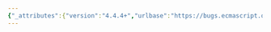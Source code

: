 ```yaml
---
{"_attributes":{"version":"4.4.4+","urlbase":"https://bugs.ecmascript.org/","maintainer":"dherman@mozilla.com"},"bug":{"bug_id":3871,"creation_ts":"2015-02-13 10:07:00 -0800","short_desc":"Update normative references for Ecma 402, 2nd Edition => Ecma 402, 2015 Edition","delta_ts":"2015-02-19 19:10:52 -0800","product":"Draft for 6th Edition","component":"technical issue","version":"Rev 33: February 12, 2015 Draft","rep_platform":"All","op_sys":"All","bug_status":"RESOLVED","resolution":"FIXED","priority":"Normal","bug_severity":"enhancement","everconfirmed":true,"reporter":{"uid":"waldron.rick","name":"Rick Waldron"},"assigned_to":{"uid":"allen","name":"Allen Wirfs-Brock"},"cc":"waldron.rick","long_desc":[{"commentid":12551,"comment_count":0,"who":{"uid":"waldron.rick","name":"Rick Waldron"},"bug_when":"2015-02-13 10:07:56 -0800","thetext":"This will align the versioning with Ecma 262\n\nThanks!"},{"commentid":12586,"comment_count":1,"who":{"uid":"allen","name":"Allen Wirfs-Brock"},"bug_when":"2015-02-13 14:28:13 -0800","thetext":"fixed in rev34 editor's draft\n\nI think Ecma will still nulmanclate it as the ECMA-402 3nd Edition, But the the title can be \"ECMAScript 2015 Internationalization API Specification\"\n\nUpdated clause 3 to use the 2015 title."},{"commentid":12592,"comment_count":2,"who":{"uid":"waldron.rick","name":"Rick Waldron"},"bug_when":"2015-02-13 14:44:15 -0800","thetext":"(In reply to Allen Wirfs-Brock from comment #1)\n> fixed in rev34 editor's draft\n> \n> I think Ecma will still nulmanclate it as the ECMA-402 3nd Edition, But the\n> the title can be \"ECMAScript 2015 Internationalization API Specification\"\n> \n> Updated clause 3 to use the 2015 title.\n\nSounds good then."},{"commentid":13016,"comment_count":3,"who":{"uid":"allen","name":"Allen Wirfs-Brock"},"bug_when":"2015-02-19 19:10:52 -0800","thetext":"fixed in rev34"}]}}
---
```

